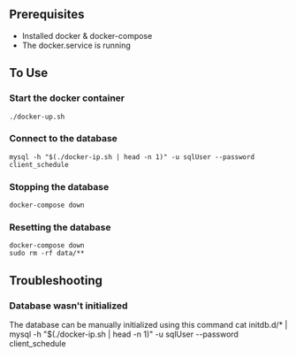 ## Prerequisites
 - Installed docker & docker-compose
 - The docker.service is running

## To Use 

### Start the docker container
    ./docker-up.sh 
    
### Connect to the database
    mysql -h "$(./docker-ip.sh | head -n 1)" -u sqlUser --password client_schedule        

### Stopping the database
    docker-compose down

### Resetting the database
    docker-compose down 
    sudo rm -rf data/**

## Troubleshooting

### Database wasn't initialized
The database can be manually initialized using this command
    cat initdb.d/* | mysql -h "$(./docker-ip.sh | head -n 1)" -u sqlUser --password client_schedule